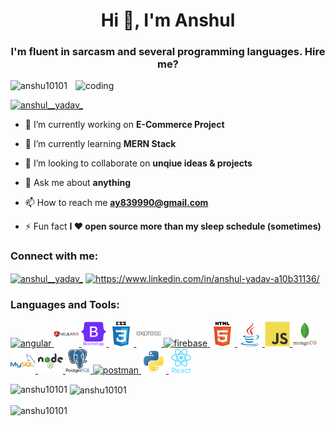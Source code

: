 <h1 align="center">Hi 👋, I'm Anshul</h1>
<h3 align="center">I'm fluent in sarcasm and several programming languages. Hire me?</h3>

<img align="right" alt="coding" width="400" src="[[[https://imgur.com/rTZkf4K](https://www.google.com/url?sa=i&url=https%3A%2F%2Fimgur.com%2Fgallery%2Fqa34t&psig=AOvVaw0GnY4Q1Czm92wO_tvOG_qZ&ust=1713630210975000&source=images&cd=vfe&opi=89978449&ved=0CBEQjRxqFwoTCJju2ZDYzoUDFQAAAAAdAAAAABAE)](https://i.imgur.com/rTZkf4K.gif)](https://media4.giphy.com/media/Ws6T5PN7wHv3cY8xy8/giphy.gif?cid=6c09b95213ut0ajwkyvwecnj9euotyjq0n15nmmck6rq67gn&ep=v1_internal_gif_by_id&rid=giphy.gif&ct=g)">

<p align="left"> <img src="https://komarev.com/ghpvc/?username=anshu10101&label=Profile%20views&color=0e75b6&style=flat" alt="anshu10101" /> </p>

<p align="left"> <a href="https://twitter.com/anshul__yadav_" target="blank"><img src="https://img.shields.io/twitter/follow/anshul__yadav_?logo=twitter&style=for-the-badge" alt="anshul__yadav_" /></a> </p>

- 🔭 I’m currently working on **E-Commerce Project**

- 🌱 I’m currently learning **MERN Stack**

- 👯 I’m looking to collaborate on **unqiue ideas & projects**

- 💬 Ask me about **anything**

- 📫 How to reach me **ay839990@gmail.com**

- ⚡ Fun fact **I ❤️ open source more than my sleep schedule (sometimes)**

<h3 align="left">Connect with me:</h3>
<p align="left">
<a href="https://twitter.com/anshul__yadav_" target="blank"><img align="center" src="https://raw.githubusercontent.com/rahuldkjain/github-profile-readme-generator/master/src/images/icons/Social/twitter.svg" alt="anshul__yadav_" height="30" width="40" /></a>
<a href="https://linkedin.com/in/https://www.linkedin.com/in/anshul-yadav-a10b31136/" target="blank"><img align="center" src="https://raw.githubusercontent.com/rahuldkjain/github-profile-readme-generator/master/src/images/icons/Social/linked-in-alt.svg" alt="https://www.linkedin.com/in/anshul-yadav-a10b31136/" height="30" width="40" /></a>
</p>

<h3 align="left">Languages and Tools:</h3>
<p align="left"> <a href="https://angular.io" target="_blank" rel="noreferrer"> <img src="https://angular.io/assets/images/logos/angular/angular.svg" alt="angular" width="40" height="40"/> </a> <a href="https://angular.io" target="_blank" rel="noreferrer"> <img src="https://raw.githubusercontent.com/devicons/devicon/master/icons/angularjs/angularjs-original-wordmark.svg" alt="angularjs" width="40" height="40"/> </a> <a href="https://getbootstrap.com" target="_blank" rel="noreferrer"> <img src="https://raw.githubusercontent.com/devicons/devicon/master/icons/bootstrap/bootstrap-plain-wordmark.svg" alt="bootstrap" width="40" height="40"/> </a> <a href="https://www.w3schools.com/css/" target="_blank" rel="noreferrer"> <img src="https://raw.githubusercontent.com/devicons/devicon/master/icons/css3/css3-original-wordmark.svg" alt="css3" width="40" height="40"/> </a> <a href="https://expressjs.com" target="_blank" rel="noreferrer"> <img src="https://raw.githubusercontent.com/devicons/devicon/master/icons/express/express-original-wordmark.svg" alt="express" width="40" height="40"/> </a> <a href="https://firebase.google.com/" target="_blank" rel="noreferrer"> <img src="https://www.vectorlogo.zone/logos/firebase/firebase-icon.svg" alt="firebase" width="40" height="40"/> </a> <a href="https://www.w3.org/html/" target="_blank" rel="noreferrer"> <img src="https://raw.githubusercontent.com/devicons/devicon/master/icons/html5/html5-original-wordmark.svg" alt="html5" width="40" height="40"/> </a> <a href="https://www.java.com" target="_blank" rel="noreferrer"> <img src="https://raw.githubusercontent.com/devicons/devicon/master/icons/java/java-original.svg" alt="java" width="40" height="40"/> </a> <a href="https://developer.mozilla.org/en-US/docs/Web/JavaScript" target="_blank" rel="noreferrer"> <img src="https://raw.githubusercontent.com/devicons/devicon/master/icons/javascript/javascript-original.svg" alt="javascript" width="40" height="40"/> </a> <a href="https://www.mongodb.com/" target="_blank" rel="noreferrer"> <img src="https://raw.githubusercontent.com/devicons/devicon/master/icons/mongodb/mongodb-original-wordmark.svg" alt="mongodb" width="40" height="40"/> </a> <a href="https://www.mysql.com/" target="_blank" rel="noreferrer"> <img src="https://raw.githubusercontent.com/devicons/devicon/master/icons/mysql/mysql-original-wordmark.svg" alt="mysql" width="40" height="40"/> </a> <a href="https://nodejs.org" target="_blank" rel="noreferrer"> <img src="https://raw.githubusercontent.com/devicons/devicon/master/icons/nodejs/nodejs-original-wordmark.svg" alt="nodejs" width="40" height="40"/> </a> <a href="https://www.postgresql.org" target="_blank" rel="noreferrer"> <img src="https://raw.githubusercontent.com/devicons/devicon/master/icons/postgresql/postgresql-original-wordmark.svg" alt="postgresql" width="40" height="40"/> </a> <a href="https://postman.com" target="_blank" rel="noreferrer"> <img src="https://www.vectorlogo.zone/logos/getpostman/getpostman-icon.svg" alt="postman" width="40" height="40"/> </a> <a href="https://www.python.org" target="_blank" rel="noreferrer"> <img src="https://raw.githubusercontent.com/devicons/devicon/master/icons/python/python-original.svg" alt="python" width="40" height="40"/> </a> <a href="https://reactjs.org/" target="_blank" rel="noreferrer"> <img src="https://raw.githubusercontent.com/devicons/devicon/master/icons/react/react-original-wordmark.svg" alt="react" width="40" height="40"/> </a> </p>

<p><img align="left" src="https://github-readme-stats.vercel.app/api/top-langs?username=anshu10101&show_icons=true&locale=en&layout=compact" alt="anshu10101" /></p>

<p>&nbsp;<img align="center" src="https://github-readme-stats.vercel.app/api?username=anshu10101&show_icons=true&locale=en" alt="anshu10101" /></p>

<p><img align="center" src="https://github-readme-streak-stats.herokuapp.com/?user=anshu10101&" alt="anshu10101" /></p>

